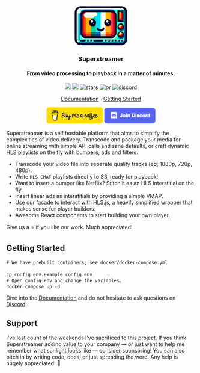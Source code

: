 <div align="center">
  <img src="./public/logo-mascotte.png" width="140" />

  <h3>Superstreamer</h3>
  <h4>From video processing to playback in a matter of minutes.</h4>
  
  <p align="center">
    <img src="https://img.shields.io/github/license/matvp91/superstreamer?v=1">
    <img src="https://img.shields.io/github/last-commit/matvp91/superstreamer?v=1">
    <img src="https://img.shields.io/github/stars/matvp91/superstreamer?v=1" alt="stars">
    <img src="https://img.shields.io/badge/PR's-welcome-0437F2" alt="pr">
    <a href="https://discord.gg/4hXgz9EsF4">
      <img src="https://img.shields.io/discord/1290252589522223166?v=1" alt="discord">
    </a>
  </p>

  <p align="center">
    <a href="https://matvp91.github.io/superstreamer">Documentation</a> · 
    <a href="https://matvp91.github.io/superstreamer/getting-started.html">Getting Started</a>
  </p>

[<img src="./public/button-buy-me-a-coffee.png" width="150" alt="Buy me a coffee button"/>](https://www.buymeacoffee.com/matvp91)
[<img src="./public/button-join-discord.png" width="136" alt="Join Discord button"/>](https://discord.gg/4hXgz9EsF4)

</div>

Superstreamer is a self hostable platform that aims to simplify the complexities of video delivery. Transcode and package your media for online streaming with simple API calls and sane defaults, or craft dynamic HLS playlists on the fly with bumpers, ads and filters.

- Transcode your video file into separate quality tracks (eg; 1080p, 720p, 480p).
- Write `HLS CMAF` playlists directly to S3, ready for playback!
- Want to insert a bumper like Netflix? Stitch it as an HLS interstitial on the fly.
- Insert linear ads as interstitials by providing a simple VMAP.
- Use our facade to interact with HLS.js, a heavily simplified wrapper that makes sense for player builders.
- Awesome React components to start building your own player.

Give us a ⭐ if you like our work. Much appreciated!

## Getting Started

```shell
# We have prebuilt containers, see docker/docker-compose.yml

cp config.env.example config.env
# Open config.env and change the variables.
docker compose up -d
```

Dive into the [Documentation](https://matvp91.github.io/superstreamer) and do not hesitate to ask questions on [Discord](https://discord.gg/4hXgz9EsF4).

## Support

I've lost count of the weekends I’ve sacrificed to this project. If you think Superstreamer adding value to your company — or just want to help me remember what sunlight looks like — consider sponsoring! You can also pitch in by writing code, docs, or just spreading the word. Any help is hugely appreciated! 🥰
